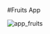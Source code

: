 #Fruits App

![app_fruits](https://user-images.githubusercontent.com/55218990/195731842-8fac4876-3cfc-413d-ba11-f4173cffe6a4.gif)
